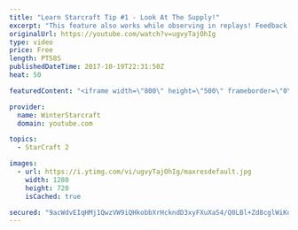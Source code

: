 ```yaml
---
title: "Learn Starcraft Tip #1 - Look At The Supply!"
excerpt: "This feature also works while observing in replays! Feedback and tip suggestions are appreciated :)"
originalUrl: https://youtube.com/watch?v=ugvyTajOhIg
type: video
price: Free
length: PT58S
publishedDateTime: 2017-10-19T22:31:50Z
heat: 50

featuredContent: "<iframe width=\"800\" height=\"500\" frameborder=\"0\" src=\"https://www.youtube.com/embed/ugvyTajOhIg\" allow=\"accelerometer; autoplay; encrypted-media; gyroscope; picture-in-picture\" allowfullscreen></iframe>"

provider:
  name: WinterStarcraft
  domain: youtube.com

topics:
  - StarCraft 2

images:
  - url: https://i.ytimg.com/vi/ugvyTajOhIg/maxresdefault.jpg
    width: 1280
    height: 720
    isCached: true

secured: "9acWdvEIqHMj1QwzVW9iQHkobbXrHckndD3xyFXuXaS4/Q0LBl+Zd8cglWiKohMLUYK58duhJNmifw8VJ7Xay20a8DcA50dvHVuPlJiWiul2B1gwPoIun+2dfDdP2rydtckUFto1fvi8cxQogGlj1JxiPNH5Fr1oEKd1Bf+I3XZR19FdEWSJaGwMGqMLnXzpTub0n4oonD8N/gCXvSRCy6/PoRkZFgkcUk+bjmZXfV0bFE/xBO/whkjIQk3nkBw6fqy3KNBmyZ47HCrF7lC74iipNVxRTJ0GVs1bmQbMVNO5Hlt4WNeH6iDrK4qsRzlXWYBSjZdxJezSrldtKlJIB7p2L90RA/1jqY8iO/EQkQqrkYdTvEBGbm6ZGyn6rSYcchze9nONv9AyKxJcUKxZPq6SA5foRBmctMQjBjmi8Eg=;3VIXyq/sVSBvNjjY9JppyA=="
---
```


